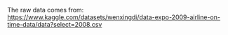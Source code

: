 The raw data comes from: https://www.kaggle.com/datasets/wenxingdi/data-expo-2009-airline-on-time-data/data?select=2008.csv
